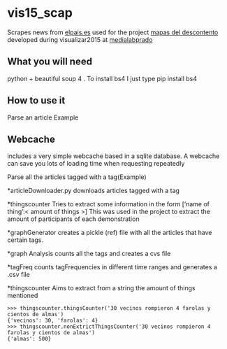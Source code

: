 vis15_scap
==========

Scrapes news from [elpais.es](http://elpais.es) used for the project [mapas del descontento](http://mapas.muimota.net) developed during visualizar2015 at [medialabprado](http://medialab-prado.es)

What you will need
------------------

python + beautiful soup 4 .
To install bs4 I just type pip install bs4

How to use it
-------------

Parse an article Example


Webcache
--------

includes a very simple webcache based in a sqlite database. A webcache can save you lots of loading time when requesting repeatedly 

Parse all the articles tagged with a tag(Example)

*articleDownloader.py
downloads articles tagged with a tag

*thingscounter
Tries to extract some information in the form [‘name of thing’:< amount of things >] This was used in the project to extract the amount of participants of each demonstration

*graphGenerator
 creates a pickle (ref) file with all the articles that have certain tags.

*graph Analysis
 counts all the tags and creates a cvs file 

*tagFreq
 counts tagFrequencies in different time ranges and generates a .csv file

*thingscounter 
 Aims to extract from a string the amount of things mentioned
```
>>> thingscounter.thingsCounter('30 vecinos rompieron 4 farolas y cientos de almas')
{'vecinos': 30, 'farolas': 4}
>>> thingscounter.nonExtrictThingsCounter('30 vecinos rompieron 4 farolas y cientos de almas')
{'almas': 500}
```
